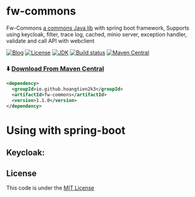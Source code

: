 # fw-commons

Fw-Commons [a commons Java lib]() with spring boot framework, Supports using keycloak, filter, trace log, cached, minio server, exception handler, validate and call API with webclient

[![Blog](https://img.shields.io/badge/blog-@Ponfee-informational.svg?logo=Pelican)](http://www.ponfee.cn)
[![License](https://img.shields.io/badge/license-Apache--2.0-green.svg)](https://www.apache.org/licenses/LICENSE-2.0.html)
[![JDK](https://img.shields.io/badge/jdk-21+-green.svg)](https://www.oracle.com/java/technologies/downloads/#java21)
[![Build status](https://github.com/ponfee/commons-core/workflows/build-with-maven/badge.svg)](https://github.com/hoangtien2k3/fw-commons/actions)
[![Maven Central](https://img.shields.io/badge/maven--central-1.4-orange.svg?style=plastic&logo=apachemaven)](https://central.sonatype.com/artifact/io.hoangtien2k3/fw-commons/1.1.0)

### ⬇️ [Download From Maven Central](https://central.sonatype.com/artifact/cn.ponfee/commons-core/1.4)

```xml
<dependency>
  <groupId>io.github.hoangtien2k3</groupId>
  <artifactId>fw-commons</artifactId>
  <version>1.1.0</version>
</dependency>
```

# Using with spring-boot

## Keycloak:

## License
This code is under the [MIT License](LICENSE)
